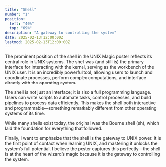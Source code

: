 ```yaml
---
title: "Shell"
number: "1"
position:
  left: "40%"
  top: "69%"
description: "A gateway to controlling the system"
date: 2025-02-13T12:00:00Z
lastmod: 2025-02-13T12:00:00Z
---
```


The prominent position of the shell in the UNIX Magic poster reflects its
central role in UNIX systems. The shell was (and still is) the primary
interface for interacting with the kernel, serving as the workbench of the UNIX
user. It is an incredibly powerful tool, allowing users to launch and
coordinate processes, perform complex computations, and interface directly with
the operating system.

The shell is not just an interface; it is also a full programming language.
Users can write scripts to automate tasks, control processes, and build
pipelines to process data efficiently. This makes the shell both interactive
and programmable—something remarkably different from other operating systems of
its time.

While many shells exist today, the original was the Bourne shell (sh), which
laid the foundation for everything that followed.

Finally, I want to emphasize that the shell is the gateway to UNIX power. It is
the first point of contact when learning UNIX, and mastering it unlocks the
system’s full potential. I believe the poster captures this perfectly—the shell
is at the heart of the wizard’s magic because it is the gateway to controlling
the system.

